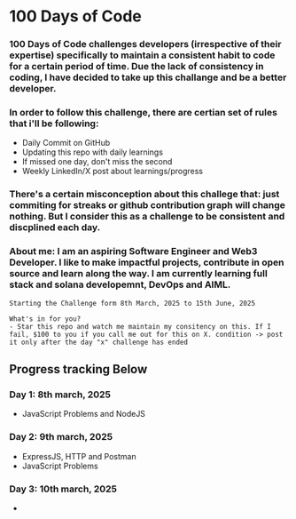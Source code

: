 # 100 Days of Code

### 100 Days of Code challenges developers (irrespective of their expertise) specifically to maintain a consistent habit to code for a certain period of time. Due the lack of consistency in coding, I have decided to take up this challange and be a better developer.

### In order to follow this challenge, there are certian set of rules that i'll be following:
- Daily Commit on GitHub
- Updating this repo with daily learnings
- If missed one day, don't miss the second
- Weekly LinkedIn/X post about learnings/progress
### There's a certain misconception about this challege that: just commiting for streaks or github contribution graph will change nothing. But I consider this as a challenge to be consistent and discplined each day.

### About me: I am an aspiring Software Engineer and Web3 Developer. I like to make impactful projects, contribute in open source and learn along the way. I am currently learning full stack and solana developemnt, DevOps and AIML.


	Starting the Challenge form 8th March, 2025 to 15th June, 2025

```
What's in for you?
- Star this repo and watch me maintain my consitency on this. If I fail, $100 to you if you call me out for this on X. condition -> post it only after the day "x" challenge has ended
```

## Progress tracking Below

### Day 1: 8th march, 2025
- JavaScript Problems and NodeJS

### Day 2: 9th march, 2025
- ExpressJS, HTTP and Postman
- JavaScript Problems

### Day 3: 10th march, 2025
-